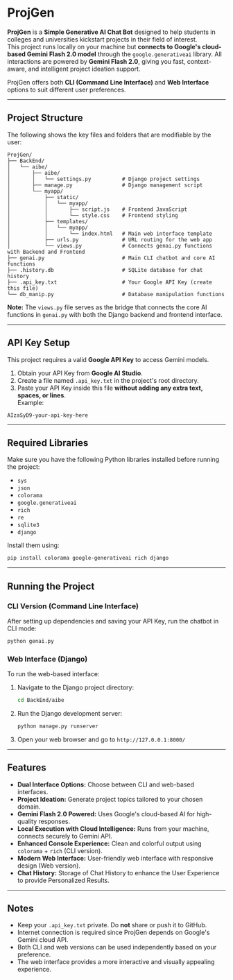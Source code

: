 # ProjGen
**ProjGen** is a **Simple Generative AI Chat Bot** designed to help students in colleges and universities kickstart projects in their field of interest.  
This project runs locally on your machine but **connects to Google's cloud-based Gemini Flash 2.0 model** through the `google.generativeai` library. All interactions are powered by **Gemini Flash 2.0**, giving you fast, context-aware, and intelligent project ideation support.  

ProjGen offers both **CLI (Command Line Interface)** and **Web Interface** options to suit different user preferences.

---

## Project Structure

The following shows the key files and folders that are modifiable by the user:

```
ProjGen/
├── BackEnd/
│   └── aibe/
│       ├── aibe/
│       │   └── settings.py          # Django project settings
│       ├── manage.py                # Django management script
│       └── myapp/
│           ├── static/
│           │   └── myapp/
│           │       ├── script.js    # Frontend JavaScript
│           │       └── style.css    # Frontend styling
│           ├── templates/
│           │   └── myapp/
│           │       └── index.html   # Main web interface template
│           ├── urls.py              # URL routing for the web app
│           └── views.py             # Connects genai.py functions with Backend and Frontend
├── genai.py                         # Main CLI chatbot and core AI functions
├── .history.db                      # SQLite database for chat history
├── .api_key.txt                     # Your Google API Key (create this file)
└── db_manip.py                      # Database manipulation functions
```

**Note:** The `views.py` file serves as the bridge that connects the core AI functions in `genai.py` with both the Django backend and frontend interface.

---

## API Key Setup  
This project requires a valid **Google API Key** to access Gemini models.  
1. Obtain your API Key from **Google AI Studio**.  
2. Create a file named `.api_key.txt` in the project's root directory.  
3. Paste your API Key inside this file **without adding any extra text, spaces, or lines**.  
Example:  
```
AIzaSyD9-your-api-key-here
```

---

## Required Libraries  
Make sure you have the following Python libraries installed before running the project:  
- `sys`  
- `json`  
- `colorama`  
- `google.generativeai`  
- `rich`  
- `re`  
- `sqlite3`
- `django`

Install them using:  
```bash
pip install colorama google-generativeai rich django
```

---

## Running the Project  

### CLI Version (Command Line Interface)
After setting up dependencies and saving your API Key, run the chatbot in CLI mode:
```bash
python genai.py
```

### Web Interface (Django)
To run the web-based interface:
1. Navigate to the Django project directory:
   ```bash
   cd BackEnd/aibe
   ```
2. Run the Django development server:
   ```bash
   python manage.py runserver
   ```
3. Open your web browser and go to `http://127.0.0.1:8000/`

---

## Features  
- **Dual Interface Options:** Choose between CLI and web-based interfaces.
- **Project Ideation:** Generate project topics tailored to your chosen domain.  
- **Gemini Flash 2.0 Powered:** Uses Google's cloud-based AI for high-quality responses.  
- **Local Execution with Cloud Intelligence:** Runs from your machine, connects securely to Gemini API.  
- **Enhanced Console Experience:** Clean and colorful output using `colorama` + `rich` (CLI version).
- **Modern Web Interface:** User-friendly web interface with responsive design (Web version).
- **Chat History:** Storage of Chat History to enhance the User Experience to provide Personalized Results.

---

## Notes  
- Keep your `.api_key.txt` private. Do **not** share or push it to GitHub.  
- Internet connection is required since ProjGen depends on Google's Gemini cloud API.
- Both CLI and web versions can be used independently based on your preference.
- The web interface provides a more interactive and visually appealing experience.
